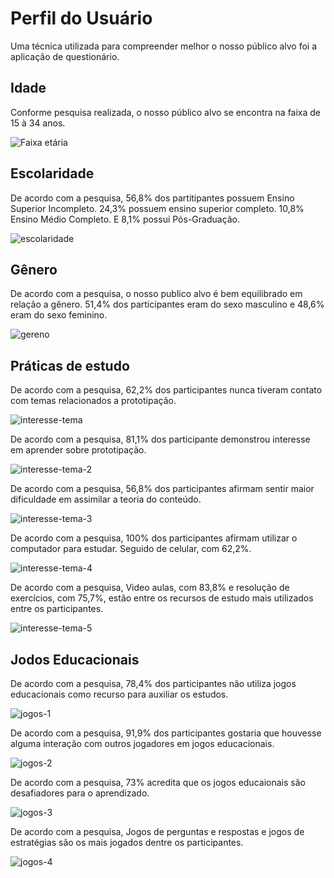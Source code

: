 # Perfil do Usuário

Uma técnica utilizada para compreender melhor o nosso público alvo foi a aplicação de questionário. 


## Idade

Conforme pesquisa realizada, o nosso público alvo se encontra na faixa de 15 à 34 anos.


![Faixa etária](./img/faixa-etaria.jpeg)


## Escolaridade

De acordo com a pesquisa, 56,8% dos partitipantes possuem Ensino Superior Incompleto. 24,3% possuem ensino superior completo. 10,8% Ensino Médio Completo. E 8,1% possui Pós-Graduação.

![escolaridade](./img/escolaridade.jpeg)


## Gênero

De acordo com a pesquisa, o nosso publico alvo é bem equilibrado em relação a gênero. 51,4% dos participantes eram do sexo masculino e 48,6% eram do sexo feminino.

![gereno](./img/genero.jpeg)


## Práticas de estudo

De acordo com a pesquisa, 62,2% dos participantes nunca tiveram contato com temas relacionados a prototipação.

![interesse-tema](./img/contato-prototipacao.jpeg)

De acordo com a pesquisa, 81,1% dos participante demonstrou interesse em aprender sobre prototipação.

![interesse-tema-2](./img/aprender-prototipacao.jpeg)

De acordo com a pesquisa, 56,8% dos participantes afirmam sentir maior dificuldade em assimilar a teoria do conteúdo.

![interesse-tema-3](./img/teoria-pratica.jpeg)

De acordo com a pesquisa, 100% dos participantes afirmam utilizar o computador para estudar. Seguido de celular, com 62,2%.

![interesse-tema-4](./img/equipamentos-estudos.jpeg)

De acordo com a pesquisa, Video aulas, com 83,8% e resolução de exercícios, com 75,7%, estão entre os recursos de estudo mais utilizados entre os participantes.

![interesse-tema-5](./img/recursos.jpeg)

## Jodos Educacionais

De acordo com a pesquisa, 78,4% dos participantes não utiliza jogos educacionais como recurso para auxiliar os estudos.

![jogos-1](./img/utiliza-jogos.jpeg)

De acordo com a pesquisa, 91,9% dos participantes gostaria que houvesse alguma interação com outros jogadores em jogos educacionais.

![jogos-2](./img/interacao-jogos.jpeg)

De acordo com a pesquisa, 73% acredita que os jogos educaionais são desafiadores para o aprendizado.

![jogos-3](./img/desafiadores.jpeg)

De acordo com a pesquisa, Jogos de perguntas e respostas e jogos de estratégias são os mais jogados dentre os participantes.

![jogos-4](./img/tipo-jogo.jpeg)



